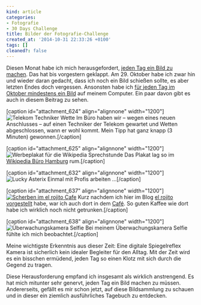 ```yaml
---
kind: article
categories:
- Fotografie
- 30 Days Challenge
title: Bilder der Fotografie-Challenge
created_at: '2014-10-31 22:33:26 +0100'
tags: []
cleaned?: false
---
```


Diesen Monat habe ich mich herausgefordert, [jeden Tag ein Bild zu
machen](http://plasisent.org/taeglich-ein-bild/ "Täglich ein Bild"). Das
hat bis vorgestern geklappt. Am 29. Oktober habe ich zwar hin und wieder
daran gedacht, dass ich noch ein Bild schießen sollte, es aber letzten
Endes doch vergessen. An­sonsten habe ich [für jeden Tag im Oktober
mindestens ein
Bild](http://plasisent.org/wordpress/wp-content/uploads/20141031_121152_mr.png "Ein Bild von meiner Shotwell Bibliothek.")
auf meinem Computer. Ein paar davon gibt es auch in diesem Beitrag zu
sehen.

[caption id="attachment\_624" align="alignnone" width="1200"]![Telekom
Techniker
Wette](http://plasisent.org/wordpress/wp-content/uploads/20141008_150303_mr.jpg)
Im Büro haben wir – wegen eines neuen Anschlusses – auf einen Techniker
der Telekom gewartet und Wetten abgeschlossen, wann er wohl kommt. Mein
Tipp hat ganz knapp (3 Minuten) gewonnen.[/caption]

[caption id="attachment\_625" align="alignnone"
width="1200"]![Werbeplakat für die Wikipedia
Sprechstunde](http://plasisent.org/wordpress/wp-content/uploads/20141009_185233_mr.jpg)
Das Plakat lag so im [Wikipedia Büro
Hamburg](https://de.wikipedia.org/wiki/Wikipedia:Kontor_Hamburg "Das Büro heißt übrigens Wikipedia:Kontor Hamburg.")
rum.[/caption]

[caption id="attachment\_632" align="alignnone" width="1200"]![Lucky
Asterix](http://plasisent.org/wordpress/wp-content/uploads/20141018_180239_mr.jpg)
Einmal mit Profis arbeiten …[/caption]

[caption id="attachment\_637" align="alignnone" width="1200"][![Scherben
im el rojito
Cafe](http://plasisent.org/wordpress/wp-content/uploads/20141025_130637_mr.jpg)](http://plasisent.org/fairer-kaffee-von-el-rojito/)
Kurz nachdem ich hier im Blog [el rojito
vorgestellt](http://plasisent.org/fairer-kaffee-von-el-rojito/ "Fairer Kaffee von El Rojito")
habe, war ich auch dort in dem
[Café](http://www.el-rojito.de/content/view/13/35/ "Wegbeschreibung zum el rojito Café. Ein Besuch lohnt sich!").
So guten Kaffee wie dort habe ich wirklich noch nicht
getrunken.[/caption]

[caption id="attachment\_638" align="alignnone"
width="1200"]![Überwachungskamera
Selfie](http://plasisent.org/wordpress/wp-content/uploads/20141026_162249_mr.jpg)
Bei meinem Überwachungskamera Selfie fühlte ich mich
beobachtet.[/caption]

Meine wichtigste Erkenntnis aus dieser Zeit: Eine digitale
Spie­gel­­reflex Kamera ist sicherlich kein idealer Begleiter für den
Alltag. Mit der Zeit wird es ein bisschen ermüdend, jeden Tag so einen
Klotz mit sich durch die Gegend zu tragen.

Diese Herausforderung empfand ich insgesamt als wirklich anstrengend. Es
hat mich mitunter sehr genervt, jeden Tag ein Bild machen zu müssen.
Andererseits, gefällt es mir schon jetzt, auf diese Bild­sammlung zu
schauen und in dieser ein ziemlich ausführliches Tagebuch zu entdecken.
